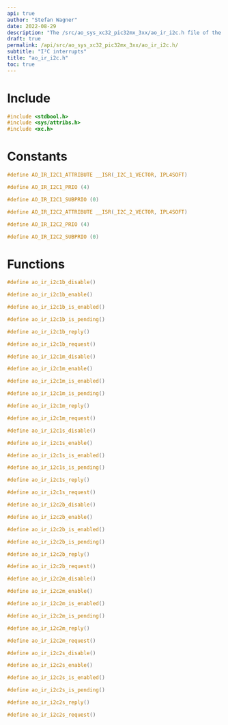 ```yaml
---
api: true
author: "Stefan Wagner"
date: 2022-08-29
description: "The /src/ao_sys_xc32_pic32mx_3xx/ao_ir_i2c.h file of the ao real-time operating system."
draft: true
permalink: /api/src/ao_sys_xc32_pic32mx_3xx/ao_ir_i2c.h/
subtitle: "I²C interrupts"
title: "ao_ir_i2c.h"
toc: true
---
```


# Include

```c
#include <stdbool.h>
#include <sys/attribs.h>
#include <xc.h>
```

# Constants

```c
#define AO_IR_I2C1_ATTRIBUTE __ISR(_I2C_1_VECTOR, IPL4SOFT)
```

```c
#define AO_IR_I2C1_PRIO (4)
```

```c
#define AO_IR_I2C1_SUBPRIO (0)
```

```c
#define AO_IR_I2C2_ATTRIBUTE __ISR(_I2C_2_VECTOR, IPL4SOFT)
```

```c
#define AO_IR_I2C2_PRIO (4)
```

```c
#define AO_IR_I2C2_SUBPRIO (0)
```

# Functions

```c
#define ao_ir_i2c1b_disable()
```

```c
#define ao_ir_i2c1b_enable()
```

```c
#define ao_ir_i2c1b_is_enabled()
```

```c
#define ao_ir_i2c1b_is_pending()
```

```c
#define ao_ir_i2c1b_reply()
```

```c
#define ao_ir_i2c1b_request()
```

```c
#define ao_ir_i2c1m_disable()
```

```c
#define ao_ir_i2c1m_enable()
```

```c
#define ao_ir_i2c1m_is_enabled()
```

```c
#define ao_ir_i2c1m_is_pending()
```

```c
#define ao_ir_i2c1m_reply()
```

```c
#define ao_ir_i2c1m_request()
```

```c
#define ao_ir_i2c1s_disable()
```

```c
#define ao_ir_i2c1s_enable()
```

```c
#define ao_ir_i2c1s_is_enabled()
```

```c
#define ao_ir_i2c1s_is_pending()
```

```c
#define ao_ir_i2c1s_reply()
```

```c
#define ao_ir_i2c1s_request()
```

```c
#define ao_ir_i2c2b_disable()
```

```c
#define ao_ir_i2c2b_enable()
```

```c
#define ao_ir_i2c2b_is_enabled()
```

```c
#define ao_ir_i2c2b_is_pending()
```

```c
#define ao_ir_i2c2b_reply()
```

```c
#define ao_ir_i2c2b_request()
```

```c
#define ao_ir_i2c2m_disable()
```

```c
#define ao_ir_i2c2m_enable()
```

```c
#define ao_ir_i2c2m_is_enabled()
```

```c
#define ao_ir_i2c2m_is_pending()
```

```c
#define ao_ir_i2c2m_reply()
```

```c
#define ao_ir_i2c2m_request()
```

```c
#define ao_ir_i2c2s_disable()
```

```c
#define ao_ir_i2c2s_enable()
```

```c
#define ao_ir_i2c2s_is_enabled()
```

```c
#define ao_ir_i2c2s_is_pending()
```

```c
#define ao_ir_i2c2s_reply()
```

```c
#define ao_ir_i2c2s_request()
```
